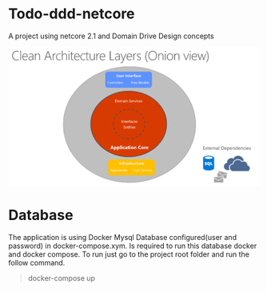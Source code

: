 # Todo-ddd-netcore
A project using netcore 2.1 and Domain Drive Design concepts

![Alt text](image-archteture.png?raw=true "Archtecture")

# Database
The application is using Docker Mysql Database configured(user and password) in docker-compose.xym. 
Is required to run this database docker and docker compose.
To run just go to the project root folder and run the follow command.

> docker-compose up

